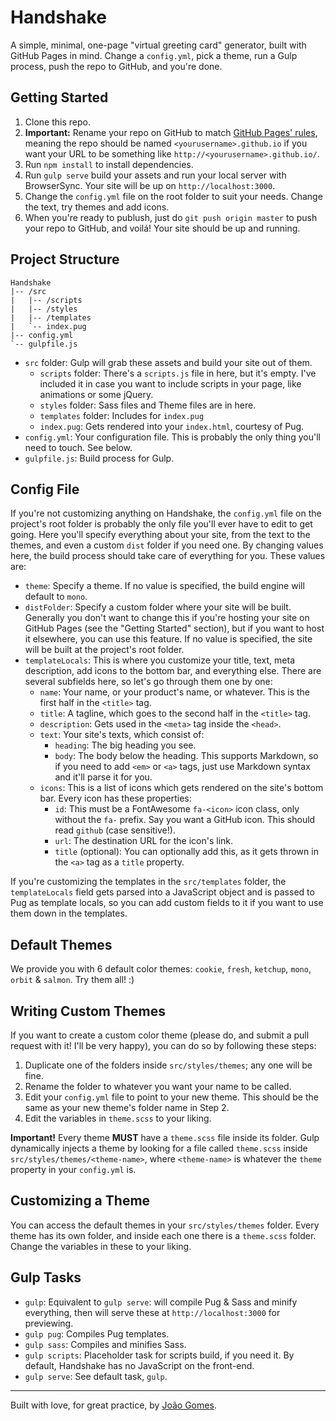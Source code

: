 # Handshake

A simple, minimal, one-page "virtual greeting card" generator, built with GitHub Pages in mind. Change a `config.yml`, pick a theme, run a Gulp process, push the repo to GitHub, and you're done.

## Getting Started

1. Clone this repo.
2. **Important:** Rename your repo on GitHub to match [GitHub Pages' rules](https://pages.github.com/), meaning the repo should be named `<yourusername>.github.io` if you want your URL to be something like `http://<yourusername>.github.io/`.
3. Run `npm install` to install dependencies.
4. Run `gulp serve` build your assets and run your local server with BrowserSync. Your site will be up on `http://localhost:3000`.
5. Change the `config.yml` file on the root folder to suit your needs. Change the text, try themes and add icons.
6. When you're ready to publush, just do `git push origin master` to push your repo to GitHub, and voilá! Your site should be up and running.

## Project Structure

```
Handshake
|-- /src
|   |-- /scripts
|   |-- /styles
|   |-- /templates
|   `-- index.pug
|-- config.yml
`-- gulpfile.js
```

* `src` folder: Gulp will grab these assets and build your site out of them.
  - `scripts` folder: There's a `scripts.js` file in here, but it's empty. I've included it in case you want to include scripts in your page, like animations or some jQuery.
  - `styles` folder: Sass files and Theme files are in here.
  - `templates` folder: Includes for `index.pug`
  - `index.pug`: Gets rendered into your `index.html`, courtesy of Pug.
* `config.yml`: Your configuration file. This is probably the only thing you'll need to touch. See below.
* `gulpfile.js`: Build process for Gulp.

## Config File

If you're not customizing anything on Handshake, the `config.yml` file on the project's root folder is probably the only file you'll ever have to edit to get going. Here you'll specify everything about your site, from the text to the themes, and even a custom `dist` folder if you need one. By changing values here, the build process should take care of everything for you. These values are:

* `theme`: Specify a theme. If no value is specified, the build engine will default to `mono`.
* `distFolder`: Specify a custom folder where your site will be built. Generally you don't want to change this if you're hosting your site on GitHub Pages (see the "Getting Started" section), but if you want to host it elsewhere, you can use this feature. If no value is specified, the site will be built at the project's root folder.
* `templateLocals`: This is where you customize your title, text, meta description, add icons to the bottom bar, and everything else. There are several subfields here, so let's go through them one by one:
  - `name`: Your name, or your product's name, or whatever. This is the first half in the `<title>` tag.
  - `title`: A tagline, which goes to the second half in the `<title>` tag.
  - `description`: Gets used in the `<meta>` tag inside the `<head>`.
  - `text`: Your site's texts, which consist of:
    - `heading`: The big heading you see.
    - `body`: The body below the heading. This supports Markdown, so if you need to add `<em>` or `<a>` tags, just use Markdown syntax and it'll parse it for you.
  - `icons`: This is a list of icons which gets rendered on the site's bottom bar. Every icon has these properties:
    - `id`: This must be a FontAwesome `fa-<icon>` icon class, only without the `fa-` prefix. Say you want a GitHub icon. This should read `github` (case sensitive!).
    - `url`: The destination URL for the icon's link.
    - `title` (optional): You can optionally add this, as it gets thrown in the `<a>` tag as a `title` property.

If you're customizing the templates in the `src/templates` folder, the `templateLocals` field gets parsed into a JavaScript object and is passed to Pug as template locals, so you can add custom fields to it if you want to use them down in the templates.

## Default Themes

We provide you with 6 default color themes: `cookie`, `fresh`, `ketchup`, `mono`, `orbit` & `salmon`. Try them all! :)

## Writing Custom Themes

If you want to create a custom color theme (please do, and submit a pull request with it! I'll be very happy), you can do so by following these steps:

1. Duplicate one of the folders inside `src/styles/themes`; any one will be fine.
2. Rename the folder to whatever you want your name to be called.
3. Edit your `config.yml` file to point to your new theme. This should be the same as your new theme's folder name in Step 2.
4. Edit the variables in `theme.scss` to your liking.

**Important!** Every theme **MUST** have a `theme.scss` file inside its folder. Gulp dynamically injects a theme by looking for a file called `theme.scss` inside `src/styles/themes/<theme-name>`, where `<theme-name>` is whatever the `theme` property in your `config.yml` is.

## Customizing a Theme

You can access the default themes in your `src/styles/themes` folder. Every theme has its own folder, and inside each one there is a `theme.scss` folder. Change the variables in these to your liking.

## Gulp Tasks

* `gulp`: Equivalent to `gulp serve`: will compile Pug & Sass and minify everything, then will serve these at `http://localhost:3000` for previewing.
* `gulp pug`: Compiles Pug templates.
* `gulp sass`: Compiles and minifies Sass.
* `gulp scripts`: Placeholder task for scripts build, if you need it. By default, Handshake has no JavaScript on the front-end.
* `gulp serve`: See default task, `gulp`.

---
Built with love, for great practice, by [João Gomes](http://www.twitter.com/joaobelve).

